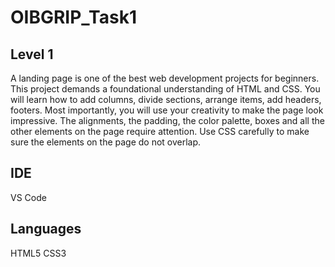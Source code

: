 <h1>OIBGRIP_Task1</h1>
<h2>Level 1</h2>
A landing page is one of the best web development projects for beginners. This project demands a foundational understanding of HTML and CSS. You will learn how to add columns, divide sections, arrange items, add headers, footers. Most importantly, you will use your creativity to make the page look impressive. The alignments, the padding, the color palette, boxes and all the other elements on the page require attention. Use CSS carefully to make sure the elements on the page do not overlap.

<H2>IDE</H2> 
VS Code

<h2>Languages</h2> 
HTML5
CSS3
